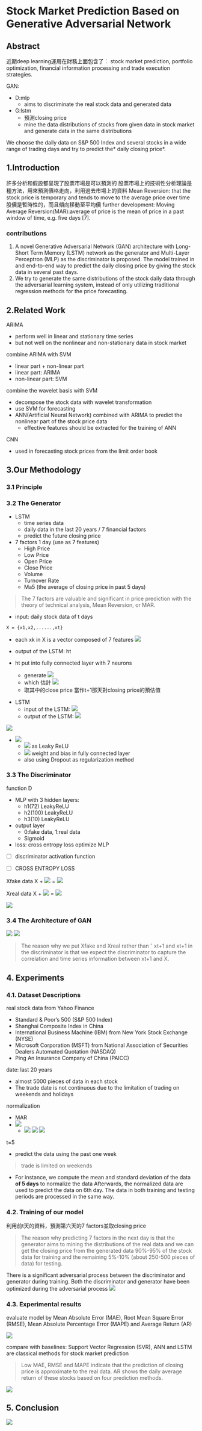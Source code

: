 # Stock Market Prediction Based on Generative Adversarial Network

## Abstract
近期deep learning運用在財務上面包含了： stock market prediction, portfolio optimization, financial information processing and trade execution strategies.

GAN: 
- D:mlp
    - aims to discriminate the real stock data and generated data
- G:lstm
    - 預測closing price
    - mine the data distributions of stocks from given data in stock market and generate data in the same distributions

We choose the daily data on S&P 500 Index and several stocks in a wide range of trading days and try to predict the* daily closing price*.

## 1.Introduction
許多分析和假設都呈現了股票市場是可以預測的
股票市場上的技術性分析理論是種方法，用來預測價格走向，利用過去市場上的資料
Mean Reversion: that the stock price is temporary and tends to move to the average price over time 股價是暫時性的，而且傾向移動至平均價
further development:
Moving Average Reversion(MAR):average of price is the mean of price in a past window of time, e.g. five days [7].

### contributions
1. A novel Generative Adversarial Network (GAN) architecture with Long-Short Term Memory (LSTM) network as the generator and Multi-Layer Perceptron (MLP) as the discriminator is proposed. The model trained in and end-to-end way to predict the daily closing price by giving the stock data in several past days. 
2. We try to generate the same distributions of the stock daily data through the adversarial learning system, instead of only utilizing traditional regression methods for the price forecasting. 

## 2.Related Work
ARIMA
- perform well in linear and stationary time series
- but not well on the nonlinear and non-stationary data in stock market

combine ARIMA with SVM
- linear part + non-linear part
- linear part: ARIMA
- non-linear part: SVM

combine the wavelet basis with SVM
- decompose the stock data with wavelet transformation
- use SVM for forecasting
- ANN(Artificial Neural Network) combined with ARIMA to predict the nonlinear part of the stock price data
    - effective features should be extracted for the training of ANN

CNN
- used in forecasting stock prices from the limit order book

## 3.Our Methodology

### 3.1 Principle

### 3.2 The Generator
- LSTM
    - time series data
    - daily data in the last 20 years / 7 financial factors
    - predict the future closing price
- 7 factors 1 day (use as 7 features)
    - High Price
    - Low Price
    - Open Price
    - Close Price
    - Volume
    - Turnover Rate
    - Ma5 (the average of closing price in past 5 days)

> The 7 factors are valuable and significant in price prediction with the theory of technical analysis, Mean Reversion, or MAR.
> 

* input: daily stock data of t days
```
X = {x1,x2,......,xt}
```
* each xk in X is a vector composed of 7 features
![](https://i.imgur.com/EkaMDOL.png)

* output of the LSTM: ht
* ht put into fully connected layer with 7 neurons
    * generate ![](https://i.imgur.com/xwcP47X.png)
    * which 估計 ![](https://i.imgur.com/QUjgGTf.png)
    * 取其中的close price 當作t+1那天對closing price的預估值

- LSTM
    - input of the LSTM:
    ![](https://i.imgur.com/TEhYkSk.png)
    - output of the LSTM:
    ![](https://i.imgur.com/ebX16C3.png)

![](https://i.imgur.com/qddBKW7.png)

- ![](https://i.imgur.com/eko8Rvg.png)
    - ![](https://i.imgur.com/ASSc6L2.png) as Leaky ReLU 
    - ![](https://i.imgur.com/ApnT5Tv.png) weight and bias in fully connected layer
    - also using Dropout as regularization method

### 3.3 The Discriminator
function D
- MLP with 3 hidden layers: 
    - h1(72) LeakyReLU
    - h2(100) LeakyReLU
    - h3(10) LeakyReLU
- output layer
    - 0:fake data, 1:real data
    - Sigmoid
- loss: cross entropy loss optimize MLP
- [ ] discriminator activation function
- [ ] CROSS ENTROPY LOSS


Xfake data
X + ![](https://i.imgur.com/0FKM6DK.png)
= ![](https://i.imgur.com/iM0T9Y4.png)

Xreal data
X + ![](https://i.imgur.com/wlLnT18.png)
= ![](https://i.imgur.com/vI3WwgK.png)


![](https://i.imgur.com/Oxy0Uc3.png)

### 3.4 The Architecture of GAN
![](https://i.imgur.com/HTBiri9.png)
![](https://i.imgur.com/4mUpUl6.png)

> The reason why we put Xfake and Xreal rather than ˆ xt+1 and xt+1 in the discriminator is that we expect the discriminator to capture the correlation and time series information between xt+1 and X. 
> 

## 4. Experiments
### 4.1. Dataset Descriptions
real stock data from Yahoo Finance
- Standard & Poor’s 500 (S&P 500 Index)
- Shanghai Composite Index in China
- International Business Machine (IBM) from New York Stock Exchange (NYSE)
- Microsoft Corporation (MSFT) from National Association of Securities Dealers Automated Quotation (NASDAQ)
- Ping An Insurance Company of China (PAICC)

date: last 20 years
- almost 5000 pieces of data in each stock
- The trade date is not continuous due to the limitation of trading on weekends and holidays

normalization
- MAR 
- ![](https://i.imgur.com/GvcVw3d.png)
    - ![](https://i.imgur.com/TjxjTmI.png)
![](https://i.imgur.com/EvmaPtR.png)
![](https://i.imgur.com/CXrUt0A.png)

t=5
- predict the data using the past one week
> trade is limited on weekends
- For instance, we compute the mean and standard deviation of the data **of 5 days** to normalize the data
Afterwards, the normalized data are used to predict the data on 6th day.
The data in both training and testing periods are processed in the same way.

### 4.2. Training of our model
利用前t天的資料，預測第六天的7 factors並取closing price
> The reason why predicting 7 factors in the next day is that the generator aims to mining the distributions of the real data and we can get the closing price from the generated data
> 90%-95% of the stock data for training and the remaining 5%-10% (about 250-500 pieces of data) for testing. 

There is a significant adversarial process between the discriminator and generator during training. Both the discriminator and generator have been optimized during the adversarial process
![](https://i.imgur.com/PQMfO7Y.png)


### 4.3. Experimental results

evaluate model by
Mean Absolute Error (MAE), Root Mean Square Error (RMSE), Mean Absolute Percentage Error (MAPE) and Average Return (AR)

![](https://i.imgur.com/M7MYUjn.png)


compare with baselines:
Support Vector Regression (SVR), ANN and LSTM are classical methods for stock market prediction

> Low MAE, RMSE and MAPE indicate that the prediction of closing price is approximate to the real data. AR shows the daily average return of these stocks based on four prediction methods.
 
![](https://i.imgur.com/DdXR62q.png)


## 5. Conclusion

![](https://i.imgur.com/Xxh22Ft.png)


